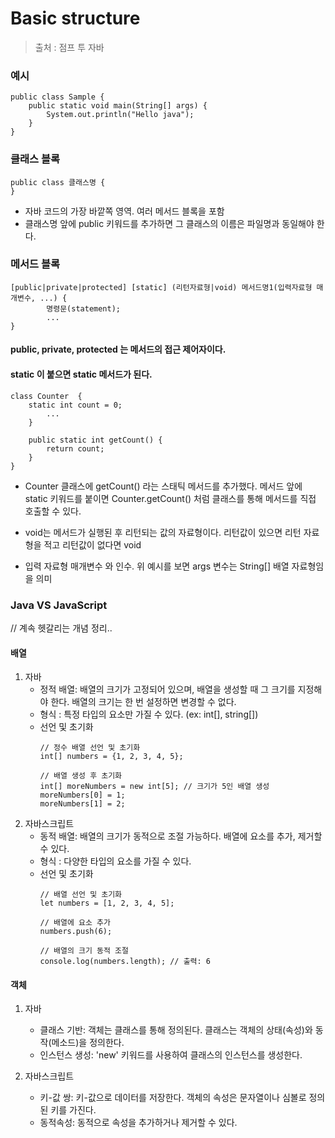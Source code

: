 # Basic structure

> 출처 : 점프 투 자바

### 예시

```
public class Sample {
    public static void main(String[] args) {
        System.out.println("Hello java");
    }
}
```

### 클래스 블록

```
public class 클래스명 {
}
```

- 자바 코드의 가장 바깥쪽 영역. 여러 메서드 블록을 포함
- 클래스명 앞에 public 키워드를 추가하면 그 클래스의 이름은 파일명과 동일해야 한다.

### 메서드 블록

```
[public|private|protected] [static] (리턴자료형|void) 메서드명1(입력자료형 매개변수, ...) {
        명령문(statement);
        ...
}
```
#### public, private, protected 는 메서드의 **접근 제어자**이다.

#### static 이 붙으면 static 메서드가 된다.

```
class Counter  {
    static int count = 0;
        ...
    }

    public static int getCount() {
        return count;
    }
}
```

- Counter 클래스에 getCount() 라는 스태틱 메서드를 추가했다. 메서드 앞에 static 키워드를 붙이면 Counter.getCount()
처럼 클래스를 통해 메서드를 직접 호출할 수 있다.

- void는 메서드가 실행된 후 리턴되는 값의 자료형이다. 리턴값이 있으면 리턴 자료형을 적고 리턴값이 없다면 void

- 입력 자료형 매개변수 와 인수. 위 예시를 보면 args 변수는 String[] 배열 자료형임을 의미

### Java VS JavaScript
// 계속 헷갈리는 개념 정리..

#### 배열
1. 자바
   - 정적 배열: 배열의 크기가 고정되어 있으며, 배열을 생성할 때 그 크기를 지정해야 한다.
   배열의 크기는 한 번 설정하면 변경할 수 없다.
   - 형식 : 특정 타입의 요소만 가질 수 있다. (ex: int[], string[])
   - 선언 및 초기화
      ```
      // 정수 배열 선언 및 초기화
      int[] numbers = {1, 2, 3, 4, 5};
    
      // 배열 생성 후 초기화
      int[] moreNumbers = new int[5]; // 크기가 5인 배열 생성
      moreNumbers[0] = 1;
      moreNumbers[1] = 2;
      ```
2. 자바스크립트
   - 동적 배열: 배열의 크기가 동적으로 조절 가능하다. 배열에 요소를 추가, 제거할 수 있다.
   - 형식 : 다양한 타입의 요소를 가질 수 있다.
   - 선언 및 초기화
      ```
      // 배열 선언 및 초기화
      let numbers = [1, 2, 3, 4, 5];
    
      // 배열에 요소 추가
      numbers.push(6);
    
      // 배열의 크기 동적 조절
      console.log(numbers.length); // 출력: 6
      ```
   
#### 객체
1. 자바
    - 클래스 기반: 객체는 클래스를 통해 정의된다. 클래스는 객체의 상태(속성)와 동작(메소드)을 정의한다.
    - 인스턴스 생성: 'new' 키워드를 사용하여 클래스의 인스턴스를 생성한다.
 
2. 자바스크립트
    - 키-값 쌍: 키-값으로 데이터를 저장한다. 객체의 속성은 문자열이나 심볼로 정의된 키를 가진다.
    - 동적속성: 동적으로 속성을 추가하거나 제거할 수 있다.